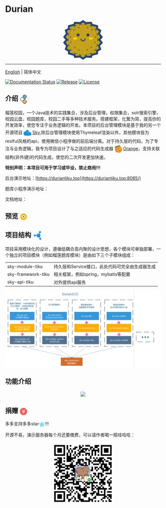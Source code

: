 # Durian
<p align="center">
<img align="center" src="doc/imgs/logo.png">
<p>

--------------------------------------------------------------------------------
[English](./README.en.md) | 简体中文

[![Documentation Status](https://img.shields.io/badge/中文文档-最新-brightgreen.svg)](http://www.paddlepaddle.org.cn/documentation/docs/zh/1.8/beginners_guide/index_cn.html)
[![Release](https://img.shields.io/github/release/PaddlePaddle/Paddle.svg)](https://github.com/PaddlePaddle/Paddle/releases)
[![License](https://img.shields.io/badge/license-Apache%202-blue.svg)](LICENSE)

## 介绍 <img img align="center" src="doc/imgs/introduction.png"/>
榴莲校园，一个Java技术的实践集合，涉及后台管理，权限集合，solr搜索引擎，校园云盘，校园题库，校园二手等多种技术服务。搭建框架，化繁为简，提高你的开发效率，使您专注于业务逻辑的开发。本项目的后台管理模块是基于我的另一个开源项目<img img align="center" src="doc/imgs/sky-logo.png"/>[Sky](https://gitee.com/qiu-qian/sky.git),除后台管理模块使用Thymeleaf渲染以外，其他模块皆为restful风格的api，使用微信小程序做的前后端分离。对于持久层的代码，为了专注与业务逻辑，我专为项目设计了与之适应的代码生成器<img img align="center" src="doc/imgs/orange-logo.png"/>[Orange](https://gitee.com/qiu-qian/Orange.git)，支持关联结构(非外键)的代码生成，使您的二次开发更加快速。


<b>特别声明：本项目可用于学习或毕设，禁止商用!!!</b>

后台演示地址：[https://duriantiku.top](https://duriantiku.top:8085/)

题库小程序演示地址：

文档地址：

## 预览 <img img align="center" src="doc/imgs/preview.png" width=25/>

## 项目结构 <img img align="center" src="doc/imgs/structure.png"/>
项目采用模块化的设计，遵循低耦合高内聚的设计思想，各个模块可单独部署，一个独立的项目模块（例如榴莲题库模块）是由如下三个子模块组成：
<table align="center">
<tr>
<td>sky-module-tiku</td>
<td>持久层和Service接口，此处代码可完全由生成器生成</td>
</tr>
<tr>
<td>sky-framework-tiku</td>
<td>相关框架，例如spring，mybatis等配置</td>
</tr
><tr>
<td>sky-api-tiku</td>
<td>对外提供api服务</td>
</tr>
</table>

<p align="center">
<img align="center" src="doc/imgs/durian-module.png" width=900>
<p>

## 功能介绍
<p align="center">
<img align="center" src="https://images.gitee.com/uploads/images/2020/0819/200454_29833d6b_5114883.png" width=500>
<p>


## 捐赠 <img img align="center" src="doc/imgs/reward.png" width=25/>
多多支持多多star<img img align="center" src="doc/imgs/star.png" width=20/>!!!


开源不易，演示服务器每个月还要缴费，可以请作者喝一瓶哇哈哈：

<div align="center">
<img src="doc/imgs/pay.png"  width="200px" height="200px" />
</div>